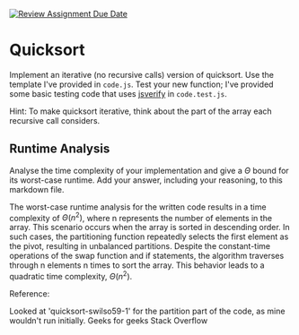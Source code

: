[![Review Assignment Due Date](https://classroom.github.com/assets/deadline-readme-button-24ddc0f5d75046c5622901739e7c5dd533143b0c8e959d652212380cedb1ea36.svg)](https://classroom.github.com/a/ZLHpg3lN)
# Quicksort

Implement an iterative (no recursive calls) version of quicksort. Use the
template I've provided in `code.js`. Test your new function; I've provided some
basic testing code that uses [jsverify](https://jsverify.github.io/) in
`code.test.js`.

Hint: To make quicksort iterative, think about the part of the array each
recursive call considers.

## Runtime Analysis

Analyse the time complexity of your implementation and give a $\Theta$ bound for
its worst-case runtime. Add your answer, including your reasoning, to this
markdown file.


The worst-case runtime analysis for the written code results in a time complexity of $\Theta(n^2)$, where n represents the number of elements in the array. This scenario occurs when the array is sorted in descending order. In such cases, the partitioning function repeatedly selects the first element as the pivot, resulting in unbalanced partitions. Despite the constant-time operations of the swap function and if statements, the algorithm traverses through n elements n times to sort the array. This behavior leads to a quadratic time complexity, $\Theta(n^2)$.


Reference: 

Looked at 'quicksort-swilso59-1' for the partition part of the code, as mine wouldn't run initially. 
Geeks for geeks
Stack Overflow